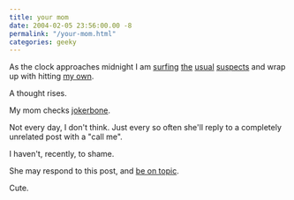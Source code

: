 ```yaml
---
title: your mom
date: 2004-02-05 23:56:00.00 -8
permalink: "/your-mom.html"
categories: geeky
---
```

As the clock approaches midnight I am [surfing](http://www.slashdot.org/) [the](http://www.k10k.net/) [usual](http://www.boingboing.net/) [suspects](http://www.kottke.org/) and wrap up with hitting [my own](http://www.jokerbone.com/).

A thought rises.

My mom checks [jokerbone](http://www.jokerbone.com/).

Not every day, I don't think. Just every so often she'll reply to a completely unrelated post with a "call me".

I haven't, recently, to shame.

She may respond to this post, and [be on topic](/000501.php).

Cute.
